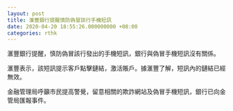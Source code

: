 ```yaml
---
layout: post
title: 滙豐銀行提醒慎防偽冒該行手機短訊
date: 2020-04-20 18:55:26.000000000 +08:00
categories: rthk
---
```


滙豐銀行提醒，慎防偽冒該行發出的手機短訊，銀行與偽冒手機短訊沒有關係。

滙豐表示，該短訊提示客戶點擊鏈結，激活賬戶。據滙豐了解，短訊內的鏈結已經無效。

金融管理局呼籲市民提高警覺，留意相關的欺詐網站及偽冒手機短訊，銀行已向金管局匯報事件。
